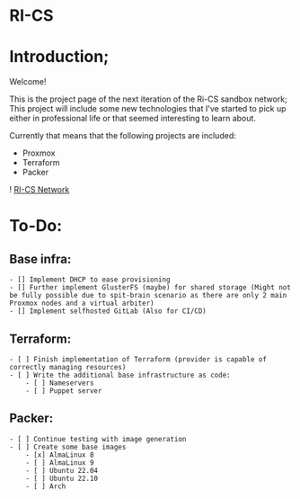 # RI-CS

# Introduction;
Welcome!

This is the project page of the next iteration of the Ri-CS sandbox network;
This project will include some new technologies that I've started to pick up either in professional life or that seemed interesting to learn about.

Currently that means that the following projects are included:
- Proxmox
- Terraform
- Packer

! [RI-CS Network](misc/rics.drawio.png)

# To-Do:
## Base infra:
    - [] Implement DHCP to ease provisioning
    - [] Further implement GlusterFS (maybe) for shared storage (Might not be fully possible due to spit-brain scenario as there are only 2 main Proxmox nodes and a virtual arbiter)
    - [] Implement selfhosted GitLab (Also for CI/CD)

## Terraform:
    - [ ] Finish implementation of Terraform (provider is capable of correctly managing resources)
    - [ ] Write the additional base infrastructure as code:
        - [ ] Nameservers
        - [ ] Puppet server

## Packer:
    - [ ] Continue testing with image generation
    - [ ] Create some base images
        - [x] AlmaLinux 8
        - [ ] AlmaLinux 9
        - [ ] Ubuntu 22.04
        - [ ] Ubuntu 22.10
        - [ ] Arch


